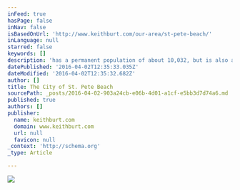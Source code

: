 ```yaml
---
inFeed: true
hasPage: false
inNav: false
isBasedOnUrl: 'http://www.keithburt.com/our-area/st-pete-beach/'
inLanguage: null
starred: false
keywords: []
description: 'has a permanent population of about 10,032, but is also a popular winter residence for people living in other parts of the United States, Canada and Europe. Nearly 28 percent of the total residential homes and condominiums in St. Pete Beach are owned by people claiming primary residence elsewhere, reflecting a high volume of seasonal visitors.  Tourism is an integral part of St. Pete Beach’s economy. We’re within 30 miles of both St. Petersburg-Clearwater International Airport and Tampa International Airport. A clean, safe public transportation system, the Suncoast Beach Trolley, allows for easy accessibility throughout the area.'
datePublished: '2016-04-02T12:35:33.035Z'
dateModified: '2016-04-02T12:35:32.682Z'
author: []
title: The City of St. Pete Beach
sourcePath: _posts/2016-04-02-903a24cb-e06b-4d01-a1cf-e5bb3d7d74a6.md
published: true
authors: []
publisher:
  name: keithburt.com
  domain: www.keithburt.com
  url: null
  favicon: null
_context: 'http://schema.org'
_type: Article

---
```

![](http://www.keithburt.com/media/filer_public_thumbnails/filer_public/1a/8c/1a8c40a8-43c3-40a7-b547-3fe54e4608f1/st_pete_beach3.jpg__1920x540_q85_crop_subsampling-2.jpg)